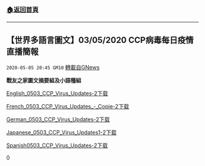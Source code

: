 ###  [:house:返回首頁](https://github.com/ourhimalayas/txt)
---

## 【世界多語言圖文】03/05/2020 CCP病毒每日疫情直播簡報
`2020-05-05 20:45 GM10` [轉載自GNews](https://gnews.org/zh-hant/195029/)

**戰友之家圖文摘要組及小語種組**

[English\_0503\_CCP\_Virus\_Updates-2](https://s3.amazonaws.com/gnews-media-offload/wp-content/uploads/2020/05/05204445/English_0503_CCP_Virus_Updates-2.pdf)[下载](https://s3.amazonaws.com/gnews-media-offload/wp-content/uploads/2020/05/05204445/English_0503_CCP_Virus_Updates-2.pdf)

[French\_0503\_CCP\_Virus\_Updates\_-\_Copie-2](https://s3.amazonaws.com/gnews-media-offload/wp-content/uploads/2020/05/05204457/French_0503_CCP_Virus_Updates_-_Copie-2.pdf)[下载](https://s3.amazonaws.com/gnews-media-offload/wp-content/uploads/2020/05/05204457/French_0503_CCP_Virus_Updates_-_Copie-2.pdf)

[German\_0503\_CCP\_Virus\_Updates-2](https://s3.amazonaws.com/gnews-media-offload/wp-content/uploads/2020/05/05204508/German_0503_CCP_Virus_Updates-2.pdf)[下载](https://s3.amazonaws.com/gnews-media-offload/wp-content/uploads/2020/05/05204508/German_0503_CCP_Virus_Updates-2.pdf)

[Japanese\_0503\_CCP\_Virus\_Updates1-2](https://s3.amazonaws.com/gnews-media-offload/wp-content/uploads/2020/05/05204518/Japanese_0503_CCP_Virus_Updates1-2.pdf)[下载](https://s3.amazonaws.com/gnews-media-offload/wp-content/uploads/2020/05/05204518/Japanese_0503_CCP_Virus_Updates1-2.pdf)

[Spanish0503\_CCP\_Virus\_Updates-2](https://s3.amazonaws.com/gnews-media-offload/wp-content/uploads/2020/05/05204529/Spanish0503_CCP_Virus_Updates-2.pdf)[下载](https://s3.amazonaws.com/gnews-media-offload/wp-content/uploads/2020/05/05204529/Spanish0503_CCP_Virus_Updates-2.pdf)

0
